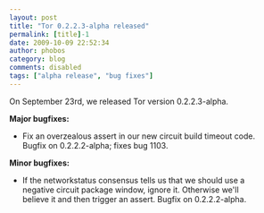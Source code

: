 ```yaml
---
layout: post
title: "Tor 0.2.2.3-alpha released"
permalink: [title]-1
date: 2009-10-09 22:52:34
author: phobos
category: blog
comments: disabled
tags: ["alpha release", "bug fixes"]
---
```


On September 23rd, we released Tor version 0.2.2.3-alpha.

**Major bugfixes:**

-   Fix an overzealous assert in our new circuit build timeout code.  
     Bugfix on 0.2.2.2-alpha; fixes bug 1103.

**Minor bugfixes:**

-   If the networkstatus consensus tells us that we should use a  
     negative circuit package window, ignore it. Otherwise we'll  
     believe it and then trigger an assert. Bugfix on 0.2.2.2-alpha.

